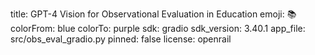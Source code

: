 title: GPT-4 Vision for Observational Evaluation in Education
emoji: 📚
colorFrom: blue
colorTo: purple
sdk: gradio
sdk_version: 3.40.1
app_file: src/obs_eval_gradio.py
pinned: false
license: openrail